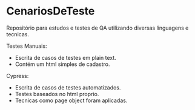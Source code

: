 # CenariosDeTeste
Repositório para estudos e testes de QA utilizando diversas linguagens e tecnicas.

Testes Manuais: 
- Escrita de casos de testes em plain text.
- Contém um html simples de cadastro.

Cypress:
- Escrita de casos de testes automatizados.
- Testes baseados no html proprio.
- Tecnicas como page object foram aplicadas.

